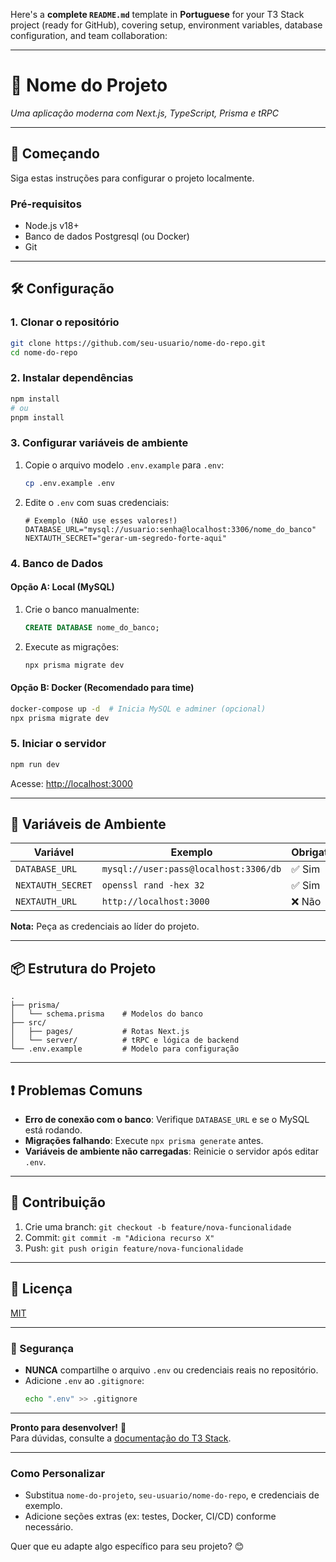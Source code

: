 Here's a **complete `README.md`** template in **Portuguese** for your T3 Stack project (ready for GitHub), covering setup, environment variables, database configuration, and team collaboration:

---

# **📌 Nome do Projeto**  

*Uma aplicação moderna com Next.js, TypeScript, Prisma e tRPC*  

---

## **🚀 Começando**  

Siga estas instruções para configurar o projeto localmente.  

### **Pré-requisitos**  
- Node.js v18+  
- Banco de dados Postgresql (ou Docker)  
- Git  

---

## **🛠 Configuração**  

### **1. Clonar o repositório**  
```bash
git clone https://github.com/seu-usuario/nome-do-repo.git
cd nome-do-repo
```

### **2. Instalar dependências**  
```bash
npm install
# ou
pnpm install
```

### **3. Configurar variáveis de ambiente**  
1. Copie o arquivo modelo `.env.example` para `.env`:  
   ```bash
   cp .env.example .env
   ```
2. Edite o `.env` com suas credenciais:  
   ```env
   # Exemplo (NÃO use esses valores!)
   DATABASE_URL="mysql://usuario:senha@localhost:3306/nome_do_banco"
   NEXTAUTH_SECRET="gerar-um-segredo-forte-aqui"
   ```

### **4. Banco de Dados**  
#### **Opção A: Local (MySQL)**  
1. Crie o banco manualmente:  
   ```sql
   CREATE DATABASE nome_do_banco;
   ```
2. Execute as migrações:  
   ```bash
   npx prisma migrate dev
   ```

#### **Opção B: Docker (Recomendado para time)**  
```bash
docker-compose up -d  # Inicia MySQL e adminer (opcional)
npx prisma migrate dev
```

### **5. Iniciar o servidor**  
```bash
npm run dev
```
Acesse: [http://localhost:3000](http://localhost:3000)  

---

## **🔧 Variáveis de Ambiente**  
| Variável               | Exemplo                          | Obrigatório? |  
|------------------------|----------------------------------|--------------|  
| `DATABASE_URL`         | `mysql://user:pass@localhost:3306/db` | ✅ Sim |  
| `NEXTAUTH_SECRET`      | `openssl rand -hex 32`           | ✅ Sim |  
| `NEXTAUTH_URL`         | `http://localhost:3000`          | ❌ Não |  

**Nota:** Peça as credenciais ao líder do projeto.  

---

## **📦 Estrutura do Projeto**  
```
.
├── prisma/
│   └── schema.prisma    # Modelos do banco
├── src/
│   ├── pages/           # Rotas Next.js
│   └── server/          # tRPC e lógica de backend
└── .env.example         # Modelo para configuração
```

---

## **❗ Problemas Comuns**  
- **Erro de conexão com o banco**: Verifique `DATABASE_URL` e se o MySQL está rodando.  
- **Migrações falhando**: Execute `npx prisma generate` antes.  
- **Variáveis de ambiente não carregadas**: Reinicie o servidor após editar `.env`.  

---

## **🤝 Contribuição**  
1. Crie uma branch: `git checkout -b feature/nova-funcionalidade`  
2. Commit: `git commit -m "Adiciona recurso X"`  
3. Push: `git push origin feature/nova-funcionalidade`  

---

## **📄 Licença**  
[MIT](https://choosealicense.com/licenses/mit/)  

---

### **🔐 Segurança**  
- **NUNCA** compartilhe o arquivo `.env` ou credenciais reais no repositório.  
- Adicione `.env` ao `.gitignore`:  
  ```bash
  echo ".env" >> .gitignore
  ```

---

**Pronto para desenvolver!** 🎉  
Para dúvidas, consulte a [documentação do T3 Stack](https://create.t3.gg/).  

---

### **Como Personalizar**  
- Substitua `nome-do-projeto`, `seu-usuario/nome-do-repo`, e credenciais de exemplo.  
- Adicione seções extras (ex: testes, Docker, CI/CD) conforme necessário.  

Quer que eu adapte algo específico para seu projeto? 😊

